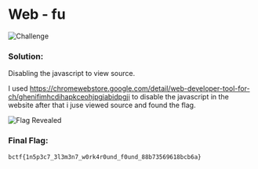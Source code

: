 # Web - fu

![Challenge](https://github.com/x03ee/CTF-Writeup/blob/main/2024/BuckeyeCTF-2024/web/fu/challenge.PNG)

### Solution:
Disabling the javascript to view source.

I used https://chromewebstore.google.com/detail/web-developer-tool-for-ch/ghenifimhcdihapkceohjpgiabidpgji to disable the javascript in the website after that i juse viewed source and found the flag.

 
![Flag Revealed](https://github.com/x03ee/CTF-Writeup/blob/main/2024/BuckeyeCTF-2024/web/fu/flag.PNG)

### Final Flag:
```
bctf{1n5p3c7_3l3m3n7_w0rk4r0und_f0und_88b73569618bcb6a}
```
